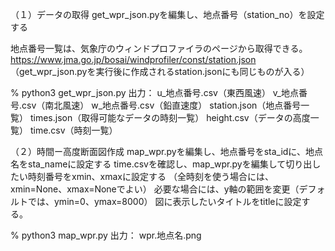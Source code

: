 
（１）データの取得
get_wpr_json.pyを編集し、地点番号（station_no）を設定する

地点番号一覧は、気象庁のウィンドプロファイラのページから取得できる。
https://www.jma.go.jp/bosai/windprofiler/const/station.json
（get_wpr_json.pyを実行後に作成されるstation.jsonにも同じものが入る）

% python3 get_wpr_json.py
出力：
u_地点番号.csv（東西風速）
v_地点番号.csv（南北風速）
w_地点番号.csv（鉛直速度）
station.json（地点番号一覧）
times.json（取得可能なデータの時刻一覧）
height.csv（データの高度一覧）
time.csv（時刻一覧）

（２）時間ー高度断面図作成
map_wpr.pyを編集し、地点番号をsta_idに、地点名をsta_nameに設定する
time.csvを確認し、map_wpr.pyを編集して切り出したい時刻番号をxmin、xmaxに設定する
（全時刻を使う場合には、xmin=None、xmax=Noneでよい）
必要な場合には、y軸の範囲を変更（デフォルトでは、ymin=0、ymax=8000）
図に表示したいタイトルをtitleに設定する。

% python3 map_wpr.py
出力：
wpr.地点名.png
